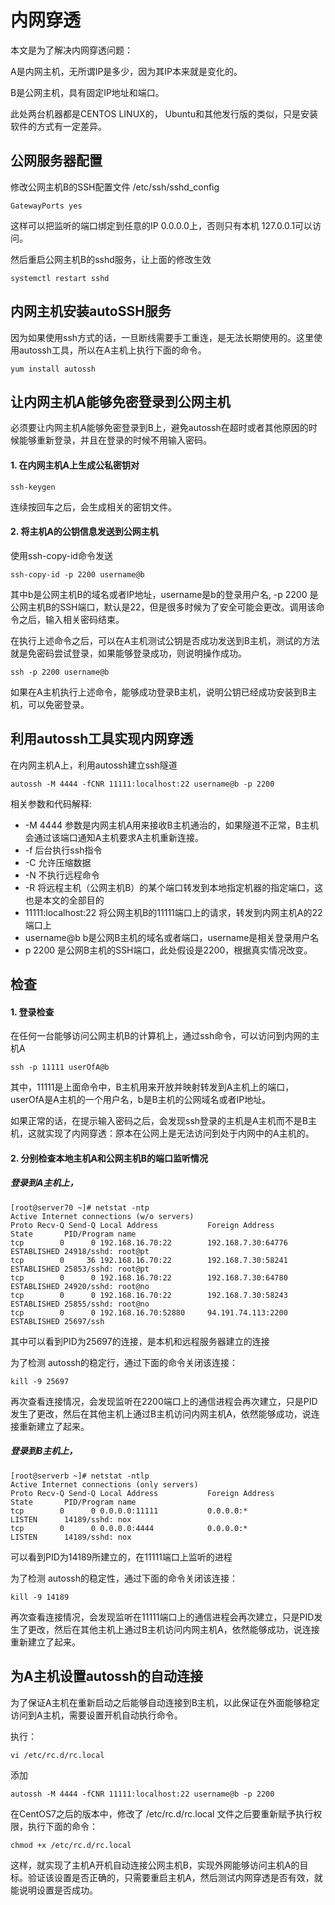 # 内网穿透

本文是为了解决内网穿透问题：

A是内网主机，无所谓IP是多少，因为其IP本来就是变化的。

B是公网主机，具有固定IP地址和端口。

此处两台机器都是CENTOS LINUX的， Ubuntu和其他发行版的类似，只是安装软件的方式有一定差异。

## 公网服务器配置

修改公网主机B的SSH配置文件 /etc/ssh/sshd_config

```shell
GatewayPorts yes
```
这样可以把监听的端口绑定到任意的IP 0.0.0.0上，否则只有本机 127.0.0.1可以访问。

然后重启公网主机B的sshd服务，让上面的修改生效

```restart
systemctl restart sshd
```
## 内网主机安装autoSSH服务
因为如果使用ssh方式的话，一旦断线需要手工重连，是无法长期使用的。这里使用autossh工具，所以在A主机上执行下面的命令。

```shell
yum install autossh
```

## 让内网主机A能够免密登录到公网主机
必须要让内网主机A能够免密登录到B上，避免autossh在超时或者其他原因的时候能够重新登录，并且在登录的时候不用输入密码。

#### 1. 在内网主机A上生成公私密钥对

```shell
ssh-keygen
```

连续按回车之后，会生成相关的密钥文件。

#### 2. 将主机A的公钥信息发送到公网主机

使用ssh-copy-id命令发送

```ssh
ssh-copy-id -p 2200 username@b
```

其中b是公网主机B的域名或者IP地址，username是b的登录用户名, -p 2200 是公网主机B的SSH端口，默认是22，但是很多时候为了安全可能会更改。调用该命令之后，输入相关密码结束。

在执行上述命令之后，可以在A主机测试公钥是否成功发送到B主机，测试的方法就是免密码尝试登录，如果能够登录成功，则说明操作成功。

```llgin
ssh -p 2200 username@b
```

如果在A主机执行上述命令，能够成功登录B主机，说明公钥已经成功安装到B主机，可以免密登录。

## 利用autossh工具实现内网穿透

在内网主机A上，利用autossh建立ssh隧道

```autossh
autossh -M 4444 -fCNR 11111:localhost:22 username@b -p 2200
```

相关参数和代码解释:

- -M 4444 参数是内网主机A用来接收B主机通治的，如果隧道不正常，B主机会通过该端口通知A主机要求A主机重新连接。
- -f 后台执行ssh指令
- -C 允许压缩数据
- -N 不执行远程命令
- -R 将远程主机（公网主机B）的某个端口转发到本地指定机器的指定端口，这也是本文的全部目的
- 11111:localhost:22 将公网主机B的11111端口上的请求，转发到内网主机A的22端口上
- username@b b是公网B主机的域名或者端口，username是相关登录用户名
- p 2200 是公网B主机的SSH端口，此处假设是2200，根据真实情况改变。

## 检查

#### 1. 登录检查
在任何一台能够访问公网主机B的计算机上，通过ssh命令，可以访问到内网的主机A

```aaa
ssh -p 11111 userOfA@b
```

其中，11111是上面命令中，B主机用来开放并映射转发到A主机上的端口，userOfA是A主机的一个用户名，b是B主机的公网域名或者IP地址。

如果正常的话，在提示输入密码之后，会发现ssh登录的主机是A主机而不是B主机，这就实现了内网穿透：原本在公网上是无法访问到处于内网中的A主机的。

#### 2. 分别检查本地主机A和公网主机B的端口监听情况
##### 登录到A主机上，
```aa
[root@server70 ~]# netstat -ntp
Active Internet connections (w/o servers)
Proto Recv-Q Send-Q Local Address           Foreign Address         State       PID/Program name
tcp        0      0 192.168.16.70:22        192.168.7.30:64776      ESTABLISHED 24918/sshd: root@pt
tcp        0     36 192.168.16.70:22        192.168.7.30:58241      ESTABLISHED 25853/sshd: root@pt
tcp        0      0 192.168.16.70:22        192.168.7.30:64780      ESTABLISHED 24920/sshd: root@no
tcp        0      0 192.168.16.70:22        192.168.7.30:58243      ESTABLISHED 25855/sshd: root@no
tcp        0      0 192.168.16.70:52880     94.191.74.113:2200      ESTABLISHED 25697/ssh
```

其中可以看到PID为25697的连接，是本机和远程服务器建立的连接

为了检测 autossh的稳定行，通过下面的命令关闭该连接：

```aaa
kill -9 25697
```
再次查看连接情况，会发现监听在2200端口上的通信进程会再次建立，只是PID发生了更改，然后在其他主机上通过B主机访问内网主机A，依然能够成功，说连接重新建立了起来。


##### 登录到B主机上，
```aaa
[root@serverb ~]# netstat -ntlp
Active Internet connections (only servers)
Proto Recv-Q Send-Q Local Address           Foreign Address         State       PID/Program name
tcp        0      0 0.0.0.0:11111           0.0.0.0:*               LISTEN      14189/sshd: nox
tcp        0      0 0.0.0.0:4444            0.0.0.0:*               LISTEN      14189/sshd: nox
```

可以看到PID为14189所建立的，在11111端口上监听的进程

为了检测 autossh的稳定性，通过下面的命令关闭该连接：

```aaa
kill -9 14189
```

再次查看连接情况，会发现监听在11111端口上的通信进程会再次建立，只是PID发生了更改，然后在其他主机上通过B主机访问内网主机A，依然能够成功，说连接重新建立了起来。

## 为A主机设置autossh的自动连接
为了保证A主机在重新启动之后能够自动连接到B主机，以此保证在外面能够稳定访问到A主机，需要设置开机自动执行命令。

执行：
```shell
vi /etc/rc.d/rc.local
```

添加
```aa
autossh -M 4444 -fCNR 11111:localhost:22 username@b -p 2200
```

在CentOS7之后的版本中，修改了 /etc/rc.d/rc.local 文件之后要重新赋予执行权限，执行下面的命令：

```ss
chmod +x /etc/rc.d/rc.local
```

这样，就实现了主机A开机自动连接公网主机B，实现外网能够访问主机A的目标。验证该设置是否正确的，只需要重启主机A，然后测试内网穿透是否有效，就能说明设置是否成功。

